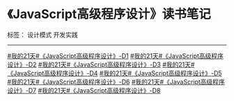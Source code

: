 ﻿# 《JavaScript高级程序设计》读书笔记

标签： 设计模式 开发实践

---
[#我的21天#《JavaScript高级程序设计》-D1](https://segmentfault.com/n/1330000004562531)
[#我的21天#《JavaScript高级程序设计》-D2](https://segmentfault.com/n/1330000004570027)
[#我的21天#《JavaScript高级程序设计》-D3](https://segmentfault.com/n/1330000004577206)
[#我的21天#《JavaScript高级程序设计》-D4](https://segmentfault.com/n/1330000004585747)
[#我的21天#《JavaScript高级程序设计》-D5](https://segmentfault.com/n/1330000004590792)
[#我的21天#《JavaScript高级程序设计》-D6](https://segmentfault.com/n/1330000004591735)
[#我的21天#《JavaScript高级程序设计》-D7](https://segmentfault.com/n/1330000004599997)
[#我的21天#《JavaScript高级程序设计》-D8](https://segmentfault.com/n/1330000004610886)
